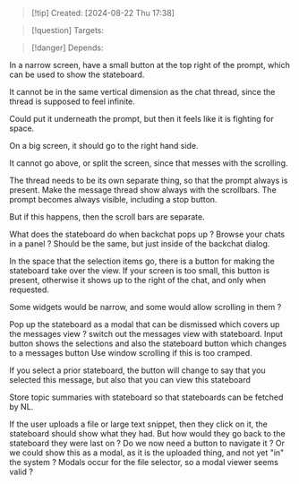 
>[!tip] Created: [2024-08-22 Thu 17:38]

>[!question] Targets: 

>[!danger] Depends: 

In a narrow screen, have a small button at the top right of the prompt, which can be used to show the stateboard.

It cannot be in the same vertical dimension as the chat thread, since the thread is supposed to feel infinite.

Could put it underneath the prompt, but then it feels like it is fighting for space.

On a big screen, it should go to the right hand side.

It cannot go above, or split the screen, since that messes with the scrolling.

The thread needs to be its own separate thing, so that the prompt always is present.
Make the message thread show always with the scrollbars. 
The prompt becomes always visible, including a stop button.

But if this happens, then the scroll bars are separate.

What does the stateboard do when backchat pops up ?
Browse your chats in a panel ?
Should be the same, but just inside of the backchat dialog.

In the space that the selection items go, there is a button for making the stateboard take over the view.
If your screen is too small, this button is present, otherwise it shows up to the right of the chat, and only when requested.

Some widgets would be narrow, and some would allow scrolling in them ?

Pop up the stateboard as a modal that can be dismissed which covers up the messages view ?
switch out the messages view with stateboard.
Input button shows the selections and also the stateboard button which changes to a messages button
Use window scrolling if this is too cramped.

If you select a prior stateboard, the button will change to say that you selected this message, but also that you can view this stateboard

Store topic summaries with stateboard so that stateboards can be fetched by NL.

If the user uploads a file or large text snippet, then they click on it, the stateboard should show what they had.  But how would they go back to the stateboard they were last on ?  Do we now need a button to navigate it ?
Or we could show this as a modal, as it is the uploaded thing, and not yet "in" the system ?
Modals occur for the file selector, so a modal viewer seems valid ?